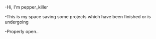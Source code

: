 -Hi, I'm pepper_killer

-This is my space saving some projects which have been finished or is undergoing

-Properly open..
